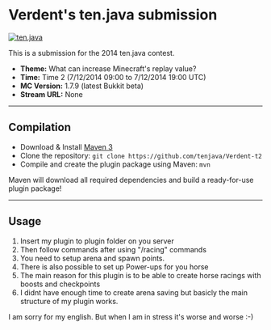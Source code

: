 Verdent's ten.java submission
==============================

[![ten.java](https://cdn.mediacru.sh/hu4CJqRD7AiB.svg)](https://tenjava.com/)

This is a submission for the 2014 ten.java contest.

- __Theme:__ What can increase Minecraft's replay value?
- __Time:__ Time 2 (7/12/2014 09:00 to 7/12/2014 19:00 UTC)
- __MC Version:__ 1.7.9 (latest Bukkit beta)
- __Stream URL:__ None

<!-- put chosen theme above -->

---------------------------------------

Compilation
-----------

- Download & Install [Maven 3](http://maven.apache.org/download.html)
- Clone the repository: `git clone https://github.com/tenjava/Verdent-t2`
- Compile and create the plugin package using Maven: `mvn`

Maven will download all required dependencies and build a ready-for-use plugin package!

---------------------------------------

Usage
-----

1. Insert my plugin to plugin folder on you server
2. Then follow commands after using "/racing" commands
3. You need to setup arena and spawn points. 
4. There is also possible to set up Power-ups for you horse
5. The main reason for this plugin is to be able to create horse racings with boosts and checkpoints
6. I didnt have enough time to create arena saving but basicly the main structure of my plugin works.

I am sorry for my english. But when I am in stress it's worse and worse :-)

<!-- Hi, Verdent! This is the default README for every ten.java submission. -->
<!-- We encourage you to edit this README with some information about your submission – keep in mind you'll be scored on documentation! -->
